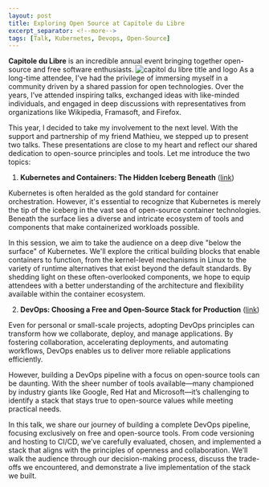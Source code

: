 ```yaml
---
layout: post 
title: Exploring Open Source at Capitole du Libre
excerpt_separator: <!--more-->
tags: [Talk, Kubernetes, Devops, Open-Source]
---
```

**Capitole du Libre** is an incredible annual event bringing together open-source and free software enthusiasts.
<img src="https://capitoledulibre.org/img/logo-capitoledulibre.png" alt="capitol du libre title and logo" />
As a long-time attendee, I’ve had the privilege of immersing myself in a community driven by a shared passion for open technologies.
Over the years, I’ve attended inspiring talks, exchanged ideas with like-minded individuals, and engaged in deep discussions with representatives from organizations like Wikipedia, Framasoft, and Firefox.

This year, I decided to take my involvement to the next level. 
With the support and partnership of my friend Mathieu, we stepped up to present two talks. 
These presentations are close to my heart and reflect our shared dedication to open-source principles and tools.
Let me introduce the two topics:
<!--more-->
1. **Kubernetes and Containers: The Hidden Iceberg Beneath** ([link](https://cfp.capitoledulibre.org/cdl-2024/talk/EYLWXN/))

Kubernetes is often heralded as the gold standard for container orchestration. 
However, it's essential to recognize that Kubernetes is merely the tip of the iceberg in the vast sea of open-source container technologies. 
Beneath the surface lies a diverse and intricate ecosystem of tools and components that make containerized workloads possible.

In this session, we aim to take the audience on a deep dive "below the surface" of Kubernetes. 
We'll explore the critical building blocks that enable containers to function, from the kernel-level mechanisms in Linux to the variety of runtime alternatives that exist beyond the default standards. 
By shedding light on these often-overlooked components, we hope to equip attendees with a better understanding of the architecture and flexibility available within the container ecosystem.

2. **DevOps: Choosing a Free and Open-Source Stack for Production** ([link](https://cfp.capitoledulibre.org/cdl-2024/talk/WVCNGH/))

Even for personal or small-scale projects, adopting DevOps principles can transform how we collaborate, deploy, and manage applications. By fostering collaboration, accelerating deployments, and automating workflows, DevOps enables us to deliver more reliable applications efficiently.

However, building a DevOps pipeline with a focus on open-source tools can be daunting. With the sheer number of tools available—many championed by industry giants like Google, Red Hat and Microsoft—it’s challenging to identify a stack that stays true to open-source values while meeting practical needs.

In this talk, we share our journey of building a complete DevOps pipeline, focusing exclusively on free and open-source tools. 
From code versioning and hosting to CI/CD, we’ve carefully evaluated, chosen, and implemented a stack that aligns with the principles of openness and collaboration. 
We’ll walk the audience through our decision-making process, discuss the trade-offs we encountered, and demonstrate a live implementation of the stack we built.

